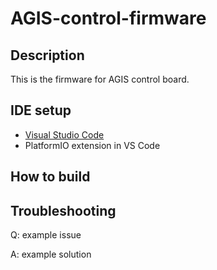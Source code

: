 # AGIS-control-firmware

## Description
This is the firmware for AGIS control board.

## IDE setup
+ [Visual Studio Code](https://code.visualstudio.com/)
+ PlatformIO extension in VS Code

## How to build

## Troubleshooting
Q: example issue

A: example solution
